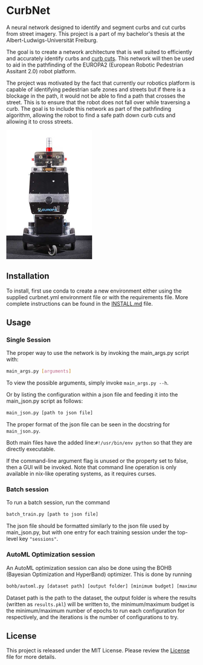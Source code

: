 # CurbNet

A neural network designed to identify and segment curbs and cut curbs from street imagery. This project is a part of my bachelor's thesis at the Albert-Ludwigs-Universität Freiburg.

The goal is to create a network architecture that is well suited to efficiently and accurately identify curbs and [curb cuts](https://en.wikipedia.org/wiki/Curb_cut).
This network will then be used to aid in the pathfinding of the EUROPA2 (European Robotic Pedestrian Assitant 2.0) robot platform.

The project was motivated by the fact that currently our robotics platform is capable of identifying pedestrian safe zones and streets but if there is a blockage in the path, it would not be able to find a path that crosses the street.
This is to ensure that the robot does not fall over while traversing a curb.
The goal is to include this network as part of the pathfinding algorithm, allowing the robot to find a safe path down curb cuts and allowing it to cross streets.

![The EUROPA2 Robot Platform](media/europa2.jpg)

## Installation

To install, first use conda to create a new environment either using the supplied curbnet.yml environment file or with the requirements file.
More complete instructions can be found in the [INSTALL.md](https://github.com/yvan674/CurbNet/blob/master/INSTALL.md) file.

## Usage

### Single Session

The proper way to use the network is by invoking the main_args.py script with:

```bash
main_args.py [arguments]
```

To view the possible arguments, simply invoke `main_args.py --h`.

Or by listing the configuration within a json file and feeding it into the main_json.py script as follows:

```bash
main_json.py [path to json file]
```

The proper format of the json file can be seen in the docstring for `main_json.py`.

Both main files have the added line:`#!/usr/bin/env python` so that they are directly executable.

If the command-line argument flag is unused or the property set to false, then a GUI will be invoked.
Note that command line operation is only available in nix-like operating systems, as it requires curses.

### Batch session

To run a batch session, run the command

```bash
batch_train.py [path to json file]
```

The json file should be formatted similarly to the json file used by main_json.py, but with one entry for each training session under the top-level key `"sessions"`.

### AutoML Optimization session

An AutoML optimization session can also be done using the BOHB (Bayesian Optimization and HyperBand) optimizer.
This is done by running

```bash
bohb/automl.py [dataset path] [output folder] [minimum budget] [maximum budget] [iterations]
```

Dataset path is the path to the dataset, the output folder is where the results (written as `results.pkl`) will be written to, the minimum/maximum budget is the minimum/maximum number of epochs to run each configuration for respectively, and the iterations is the number of configurations to try. 

## License

This project is released under the MIT License. Please review the [License](https://raw.githubusercontent.com/yvan674/CurbNet/master/LICENSE) file for more details.
